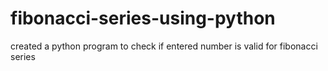 # fibonacci-series-using-python
created a python program to check if entered number is valid for fibonacci series
